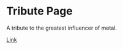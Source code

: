 # Tribute Page

A tribute to the greatest influencer of metal.

<a href="https://bstefansen.github.io/TributePage/" target="_blank">Link</a>
